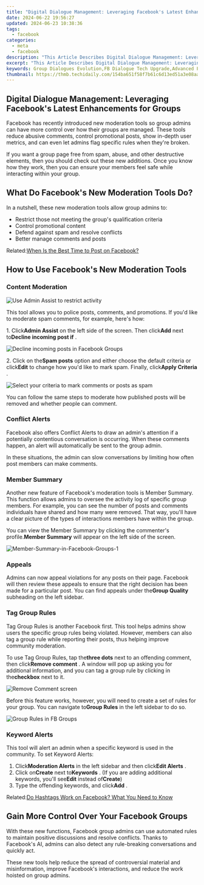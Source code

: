 ```yaml
---
title: "Digital Dialogue Management: Leveraging Facebook's Latest Enhancements for Groups"
date: 2024-06-22 19:56:27
updated: 2024-06-23 10:38:36
tags:
  - facebook
categories:
  - meta
  - facebook
description: "This Article Describes Digital Dialogue Management: Leveraging Facebook's Latest Enhancements for Groups"
excerpt: "This Article Describes Digital Dialogue Management: Leveraging Facebook's Latest Enhancements for Groups"
keywords: Group Dialogues Evolution,FB Dialogue Tech Upgrade,Advanced FB Chat Control,Social Media Discussion Management,Digital Communication in Groups,Enhanced Online Interactions,Facebook Chat Improvement
thumbnail: https://thmb.techidaily.com/154ba651f58f7b61c6d13ed51a3e08aab825faff32ad0111bfbaa0c8293dac8c.jpg
---
```


## Digital Dialogue Management: Leveraging Facebook's Latest Enhancements for Groups

 Facebook has recently introduced new moderation tools so group admins can have more control over how their groups are managed. These tools reduce abusive comments, control promotional posts, show in-depth user metrics, and can even let admins flag specific rules when they're broken.

 If you want a group page free from spam, abuse, and other destructive elements, then you should check out these new additions. Once you know how they work, then you can ensure your members feel safe while interacting within your group.

## What Do Facebook's New Moderation Tools Do?

In a nutshell, these new moderation tools allow group admins to:

* Restrict those not meeting the group's qualification criteria
* Control promotional content
* Defend against spam and resolve conflicts
* Better manage comments and posts

 Related:[When Is the Best Time to Post on Facebook?](https://www.makeuseof.com/best-time-to-post-on-facebook/)

## How to Use Facebook's New Moderation Tools

### Content Moderation

![Use Admin Assist to restrict activity](https://static1.makeuseofimages.com/wordpress/wp-content/uploads/2021/09/FB---Admin-Assist.jpg)

 This tool allows you to police posts, comments, and promotions. If you'd like to moderate spam comments, for example, here's how:

 1\. Click**Admin Assist** on the left side of the screen. Then click**Add** next to**Decline incoming post if** .

![Decline incoming posts in Facebook Groups](https://static1.makeuseofimages.com/wordpress/wp-content/uploads/2021/09/Decline-incoming-posts-in-Facebook-Groups.png)

 2\. Click on the**Spam posts** option and either choose the default criteria or click**Edit** to change how you'd like to mark spam. Finally, click**Apply Criteria** .

![Select your criteria to mark comments or posts as spam](https://static1.makeuseofimages.com/wordpress/wp-content/uploads/2021/09/Mark-spam-in-FB-groups.png)

 You can follow the same steps to moderate how published posts will be removed and whether people can comment.

### Conflict Alerts

 Facebook also offers Conflict Alerts to draw an admin's attention if a potentially contentious conversation is occurring. When these comments happen, an alert will automatically be sent to the group admin.

 In these situations, the admin can slow conversations by limiting how often post members can make comments.

### Member Summary

 Another new feature of Facebook's moderation tools is Member Summary. This function allows admins to oversee the activity log of specific group members. For example, you can see the number of posts and comments individuals have shared and how many were removed. That way, you'll have a clear picture of the types of interactions members have within the group.

 You can view the Member Summary by clicking the commenter's profile.**Member Summary** will appear on the left side of the screen.

![Member-Summary-in-Facebook-Groups-1](https://static1.makeuseofimages.com/wordpress/wp-content/uploads/2021/09/Member-Summary-in-Facebook-Groups-1.png)

### Appeals

 Admins can now appeal violations for any posts on their page. Facebook will then review these appeals to ensure that the right decision has been made for a particular post. You can find appeals under the**Group Quality** subheading on the left sidebar.

### Tag Group Rules

 Tag Group Rules is another Facebook first. This tool helps admins show users the specific group rules being violated. However, members can also tag a group rule while reporting their posts, thus helping improve community moderation.

 To use Tag Group Rules, tap the**three dots** next to an offending comment, then click**Remove comment** . A window will pop up asking you for additional information, and you can tag a group rule by clicking in the**checkbox** next to it.

![Remove Comment screen](https://static1.makeuseofimages.com/wordpress/wp-content/uploads/2021/09/RemoveComment.jpg)

 Before this feature works, however, you will need to create a set of rules for your group. You can navigate to**Group Rules** in the left sidebar to do so.

![Group Rules in FB Groups](https://static1.makeuseofimages.com/wordpress/wp-content/uploads/2021/09/Group-Rules-in-FB-Groups.png)

### Keyword Alerts

 This tool will alert an admin when a specific keyword is used in the community. To set Keyword Alerts:

1. Click**Moderation Alerts** in the left sidebar and then click**Edit Alerts** .
2. Click on**Create** next to**Keywords** . (If you are adding additional keywords, you'll see**Edit** instead of**Create**)
3. Type the offending keywords, and click**Add** .

 Related:[Do Hashtags Work on Facebook? What You Need to Know](https://www.makeuseof.com/do-hashtags-work-on-facebook/)

## Gain More Control Over Your Facebook Groups

 With these new functions, Facebook group admins can use automated rules to maintain positive discussions and resolve conflicts. Thanks to Facebook's AI, admins can also detect any rule-breaking conversations and quickly act.

 These new tools help reduce the spread of controversial material and misinformation, improve Facebook's interactions, and reduce the work hoisted on group admins.


<ins class="adsbygoogle"
     style="display:block"
     data-ad-format="autorelaxed"
     data-ad-client="ca-pub-7571918770474297"
     data-ad-slot="1223367746"></ins>



<ins class="adsbygoogle"
     style="display:block"
     data-ad-client="ca-pub-7571918770474297"
     data-ad-slot="8358498916"
     data-ad-format="auto"
     data-full-width-responsive="true"></ins>
